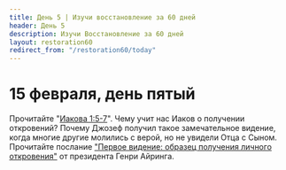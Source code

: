 ```yaml
---
title: Дeнь 5 | Изучи восстановление за 60 дней
header: День 5
description: Изучи Восстановление за 60 дней
layout: restoration60
redirect_from: "/restoration60/today"
---
```


# 15 февраля, день пятый

Прочитайте "[Иакова 1:5-7](https://allbible.info/bible/sinodal/jas/1#5-7)". Чему учит нас Иаков о получении откровений? Почему Джозеф получил такое замечательное видение, когда многие другие молились с верой, но не увидели Отца с Сыном. Прочитайте послание ["Первое видение: образец получения личного откровения"](https://www.churchofjesuschrist.org/study/liahona/2020/02/the-first-vision-a-pattern-for-personal-revelation?lang=rus) от президента Генри Айринга.
